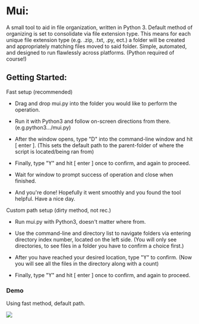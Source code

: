 # Mui:

A small tool to aid in file organization, written in Python 3. Default method of organizing is set to consolidate via file extension type.
This means for each unique file extension type (e.g. .zip, .txt, .py, ect.) a folder will be created and appropriately matching files moved to said folder.
Simple, automated, and designed to run flawlessly across platforms. (Python required of course!)

## Getting Started:

Fast setup (recommended)

- Drag and drop mui.py into the folder you would like to perform the operation.

- Run it with Python3 and follow on-screen directions from there.(e.g.python3.../mui.py)

- After the window opens, type "D" into the command-line window and hit [ enter ].
  (This sets the default path to the parent-folder of where the script is located/being ran from)

- Finally, type "Y" and hit [ enter ] once to confirm, and again to proceed.

- Wait for window to prompt success of operation and close when finished.

- And you're done! Hopefully it went smoothly and you found the tool helpful. Have a nice day.

Custom path setup (dirty method, not rec.)

- Run mui.py with Python3, doesn't matter where from.

- Use the command-line and directory list to navigate folders via entering directory index number, located on the left side.
  (You will only see directories, to see files in a folder you have to confirm a choice first.)

- After you have reached your desired location, type "Y" to confirm.
  (Now you will see all the files in the directory along with a count)

- Finally, type "Y" and hit [ enter ] once to confirm, and again to proceed.

### Demo

Using fast method, default path.

<img src="https://i.imgur.com/Lj09NIu.gif">
